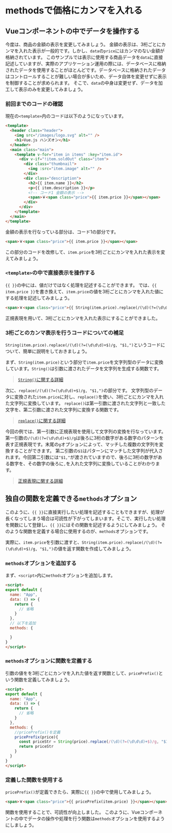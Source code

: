 # methodsで価格にカンマを入れる

## Vueコンポーネントの中でデータを操作する
今度は、商品の金額の表示を変更してみましょう。
金額の表示は、3桁ごとにカンマを入れた表示が一般的です。しかし、`data`の`price`にはカンマのない金額が格納されています。
このサンプルでは表示に使用する商品データを`data`に直接記述していますが、実際のアプリケーション運用の際には、データベースに格納されたデータを使用することがほとんどです。データベースに格納されたデータはコントロールすることが難しい場合が多いため、データ自体を変更せずに表示を制御することが求められます。
そこで、`data`の中身は変更せず、データを加工して表示のみを変更してみましょう。

### 前回までのコードの確認
現在の`<template>`内のコードは以下のようになっています。

```html
<template>
  <header class="header">
    <img src="/images/logo.svg" alt="" />
    <h1>Vue.js ハンズオン</h1>
  </header>
  <main class="main">
    <template v-for="item in items" :key="item.id">
      <div v-if="!item.soldOut" class="item">
        <div class="thumbnail">
          <img :src="item.image" alt="" />
        </div>
        <div class="description">
          <h2>{{ item.name }}</h2>
          <p>{{ item.description }}</p>
          <!-- コード1 金額の表示 -->
          <span>￥<span class="price">{{ item.price }}</span></span>
        </div>
      </div>
    </template>
  </main>
</template>
```

金額の表示を行なっている部分は、コード1の部分です。

```html
<span>￥<span class="price">{{ item.price }}</span></span>
```

この部分のコードを改修して、`item.price`を3桁ごとにカンマを入れた表示を変えてみましょう。

### `<template>`の中で直接表示を操作する

`{{ }}`の中には、値だけではなく処理を記述することができます。
では、`{{ item.price }}`を書き換えて、`item.price`の値を3桁ごとにカンマを入れた値にする処理を記述してみましょう。

```html
<span>￥<span class="price">{{ String(item.price).replace(/(\d)(?=(\d\d\d)+$)/g, "$1,") }}</span></span>
```

正規表現を用いて、3桁ごとにカンマを入れた表示にすることができました。

### 3桁ごとのカンマ表示を行うコードについての補足
`String(item.price).replace(/(\d)(?=(\d\d\d)+$)/g, "$1,")`というコードについて、簡単に説明をしておきましょう。

まず、`String(item.price)`という部分で`item.price`を文字列型のデータに変換しています。`String()`は引数に渡されたデータを文字列を生成する関数です。

> [`String()`に関する詳細](https://developer.mozilla.org/ja/docs/Web/JavaScript/Reference/Global_Objects/String/String)

次に、`replace(/(\d)(?=(\d\d\d)+$)/g, "$1,")`の部分です。
文字列型のデータに変換された`item.price`に対し、`replace()`を使い、3桁ごとにカンマを入れた文字列に変換しています。
`replace()`は第一引数に渡された文字列と一致した文字を、第二引数に渡された文字列に変換する関数です。

> [`replace()`に関する詳細](https://developer.mozilla.org/ja/docs/Web/JavaScript/Reference/Global_Objects/String/replace)

今回の例では、第一引数に正規表現を使用して文字列の変換を行なっています。
第一引数の`/(\d)(?=(\d\d\d)+$)/g`は後ろに3桁の数字がある数字のパターンを表す正規表現です。末尾の`g`オプションによって、マッチした複数の文字列を変換することができます。
第二引数の`$1`はパターンにマッチした文字列が代入されます。今回第二引数には`"$1,"`が渡されていますので、後ろに3桁の数字がある数字を、その数字の後ろに`,`を入れた文字列に変換していることがわかります。

> [正規表現に関する詳細](https://developer.mozilla.org/ja/docs/Web/JavaScript/Guide/Regular_Expressions)

## 独自の関数を定義できる`methods`オプション

このように、`{{ }}`に直接実行したい処理を記述することもできますが、処理が長くなってしまう場合は可読性が下がってしまいます。そこで、実行したい処理を関数にして登録し、`{{ }}`にはその関数を記述するようにしてみましょう。
そのような関数を定義する場合に使用するのが、`methods`オプションです。

実際に、`item.price`を引数に渡すと、`String(item.price).replace(/(\d)(?=(\d\d\d)+$)/g, "$1,")`の値を返す関数を作成してみましょう。

### `methods`オプションを追加する
まず、`<script>`内に`methods`オプションを追加します。

```html
<script>
export default {
  name: "App",
  data: () => {
    return {
      // 省略
    }
  },
  // 以下を追加
  methods: {

  }
}
</script>
```

### `methods`オプションに関数を定義する
引数の値をを3桁ごとにカンマを入れた値を返す関数として、`pricePrefix()`という関数を定義してみましょう。

```html
<script>
export default {
  name: "App",
  data: () => {
    return {
      // 省略
    }
  },
  methods: {
    //pricePrefix()を定義
    pricePrefix(price){
      const priceStr = String(price).replace(/(\d)(?=(\d\d\d)+$)/g, "$1,")
      return priceStr
    }
  }
}
</script>
```

### 定義した関数を使用する
`pricePrefix()`が定義できたら、実際に`{{ }}`の中で使用してみましょう。

```html
<span>￥<span class="price">{{ pricePrefix(item.price) }}</span></span>
```

関数を使用することで、可読性が向上しました。
このように、Vueコンポーネントの中でデータの操作や処理を行う関数は`methods`オプションを使用するようにしましょう。
